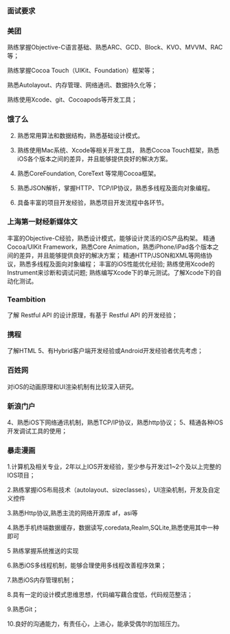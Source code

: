### 面试要求

### 美团

熟练掌握Objective-C语言基础、熟悉ARC、GCD、Block、KVO、MVVM、RAC等；

熟练掌握Cocoa Touch（UIKit、Foundation）框架等；

熟悉Autolayout、内存管理、网络通讯、数据持久化等；

熟练使用Xcode、git、Cocoapods等开发工具；

### 饿了么

2.   熟悉常用算法和数据结构，熟悉基础设计模式。

3.   熟练使用Mac系统、Xcode等相关开发工具， 熟悉Cocoa Touch框架，熟悉iOS各个版本之间的差异，并且能够提供良好的解决方案。

4.   熟悉CoreFoundation, CoreText 等常用Cocoa框架。

4.   熟悉JSON解析，掌握HTTP、TCP/IP协议，熟悉多线程及面向对象编程。

5.    具备丰富的项目开发经验，熟悉项目开发流程中各环节。

### 上海第一财经新媒体文 

丰富的Objective-C经验，熟悉设计模式，能够设计灵活的iOS产品构架。
精通Cocoa/UIKit Framework，熟悉Core Animation，熟悉iPhone/iPad各个版本之间的差异，并且能够提供良好的解决方案；
精通HTTP/JSON和XML等网络协议，熟悉多线程及面向对象编程；
丰富的iOS性能优化经验; 熟练使用Xcode的Instrument来诊断和调试问题;
熟练编写Xcode下的单元测试。了解Xcode下的自动化测试。


### Teambition

了解 Restful API 的设计原理，有基于 Restful API 的开发经验；

### 携程

了解HTML 5、有Hybrid客户端开发经验或Android开发经验者优先考虑；


### 百姓网

对iOS的动画原理和UI渲染机制有比较深入研究。

### 新浪门户

4、熟悉iOS下网络通讯机制，熟悉TCP/IP协议，熟悉http协议； 
5、精通各种iOS开发调试工具的使用；


### 暴走漫画

1.计算机及相关专业，2年以上IOS开发经验，至少参与开发过1~2个及以上完整的IOS项目；

2.熟练掌握iOS布局技术（autolayout、sizeclasses），UI渲染机制，开发及自定义控件

3.熟悉Http协议,熟悉主流的网络开源库 af，asi等

4.熟悉手机终端数据缓存，数据读写,coredata,Realm,SQLite,熟悉使用其中一种即可

5 熟练掌握系统推送的实现

6.熟悉iOS多线程机制，能够合理使用多线程改善程序效果；

7.熟悉iOS内存管理机制；

8.具有一定的设计模式思维思想，代码编写藕合度低，代码规范整洁；

9.熟悉Git；

10.良好的沟通能力，有责任心，上进心，能承受偶尔的加班压力。





















